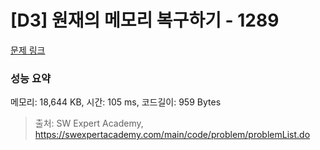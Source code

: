 # [D3] 원재의 메모리 복구하기 - 1289 

[문제 링크](https://swexpertacademy.com/main/code/problem/problemDetail.do?contestProbId=AV19AcoKI9sCFAZN) 

### 성능 요약

메모리: 18,644 KB, 시간: 105 ms, 코드길이: 959 Bytes



> 출처: SW Expert Academy, https://swexpertacademy.com/main/code/problem/problemList.do